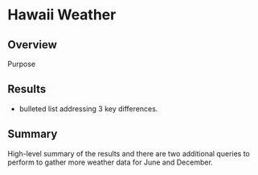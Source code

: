 # Hawaii Weather

## Overview
Purpose

## Results
* bulleted list addressing 3 key differences.

## Summary
High-level summary of the results and there are two additional queries to perform to gather more weather data for June and December.

